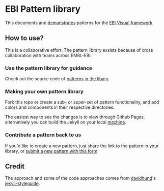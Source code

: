 # EBI Pattern library
This documents and [demonstrates](https://ebiwd.github.io/EBI-Pattern-library/) patterns for the [EBI Visual framework](https://github.com/ebiwd/EBI-Framework).

## How to use?

This is a collaborative effort. The pattern library exsists because of cross collaboration with teams across EMBL-EBI.

### Use the pattern library for guidance
Check out the source code of [patterns in the libary](https://ebiwd.github.io/EBI-Pattern-library/patterns/index).

### Making your own pattern library
Fork this repo or create a sub- or super-set of pattern functionality, and add colors and components in their respective directories.

The easiest way to see the changes is to view through Github Pages, alternatively you can build the Jekyll on your local [machine](https://jekyllrb.com/docs/usage/).

### Contribute a pattern back to us
If you'd like to create a new pattern, just share the link to the pattern in your library, or [submit a new pattern with this form](https://docs.google.com/document/d/1kNXJ4Sj5_iPgqdXPgt9xNPvS53io5znWDch7sw58Sqg/edit?usp=sharing).

## Credit
The approach and some of the code approaches comes from [davidhund](https://github.com/davidhund)'s [jekyll-styleguide](https://github.com/davidhund/jekyll-styleguide).
